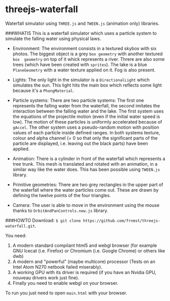 threejs-waterfall
=================

Waterfall simulator using `THREE.js` and `TWEEN.js` (animation only) libraries.

###WHATIS
This is a waterfall simulator which uses a particle system to simulate the 
falling water using physical laws.

- Environment:
  The environment consists in a textured skybox with six photos.
  The biggest object is a grey `box geometry` with another textured `box 
  geometry` on top of it whick represents a river. Threre are also some 
  trees (which have been created with `sprites`).
  The lake is a blue `PlaneGeometry` with a water texture applied on it.
  Fog is also present.

- Lights:
  The only light in the simulator is a `DirectionalLight` which simulates
  the sun. This light hits the main box which reflects some light because 
  it's a `PhongMaterial`.

- Particle systems:
  There are two particle systems:
  The first one represents the falling water from the waterfall, the 
  second imitates the interaction between the falling water and the lake.
  The first system uses the equations of the projectile motion (even if 
  the initial water speed is low). The motion of these particles is 
  uniformly accelerated because of `gAccel`.
  The other system uses a pseudo-random motion with position values of 
  each particle inside defined ranges.
  In both systems texture, colour and alpha channel (= 0 so that only the 
  significant parts of the particle are displayed, i.e. leaving out the 
  black parts) have been applied.

- Animation:
  There is a cylinder in front of the waterfall which represents a tree 
  trunk. This mesh is translated and rotated with an animation, in a 
  similar way like the water does. This has been possible using
  `TWEEN.js` library.

- Primitive geometries:
  There are two grey rectangles in the upper part of the waterfall where 
  the water particles come out. These are drawn by defining the twelve 
  points of the four triangles.

- Camera:
  The user is able to move in the environment using the mouse thanks to 
  `OrbitAndPanControls.new.js` library.


###HOWTO
Download: `$ git clone https://github.com/frnmst/threejs-waterfall.git`.

You need:
1. A modern standard compilant html5 and webgl browser (for example GNU 
   Icecat (i.e. Firefox) or Chromium (i.e. Google Chrome) or others like dwb)
2. A modern and "powerful" (maybe multicore) processor (Tests on an Intel
   Atom N270 netbook failed miserably).
3. A working GPU with its driver is required (if you have an Nvidia GPU, 
   nouveau drivers work just fine).
4. Finally you need to enable webgl on your browser.

To run you just need to open `main.html` with your browser.
